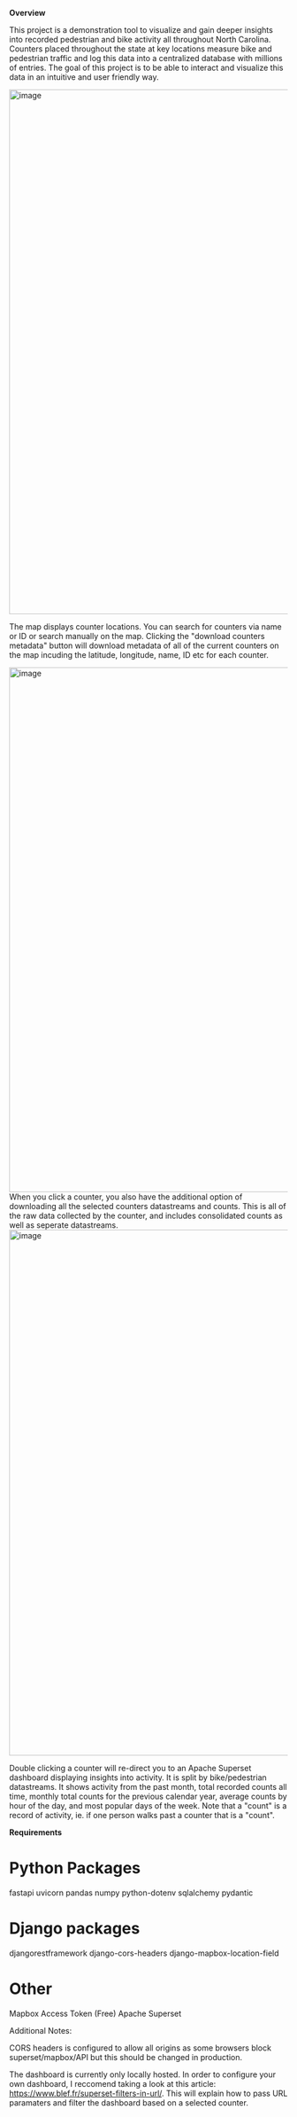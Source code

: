 **Overview**


This project is a demonstration tool to visualize and gain deeper insights into recorded pedestrian and bike activity all throughout North Carolina. Counters placed throughout the state at key locations measure bike and pedestrian traffic and log this data into a centralized database with millions of entries. The goal of this project is to be able to interact and visualize this data in an intuitive and user friendly way.

<img width="1869" height="947" alt="image" src="https://github.com/user-attachments/assets/f559b44d-a5bd-45c8-91a8-ac0446760184" />

The map displays counter locations. You can search for counters via name or ID or search manually on the map. Clicking the "download counters metadata" button will download metadata of all of the current counters on the map incuding the latitude, longitude, name, ID etc for each counter. 

<img width="1869" height="947" alt="image" src="https://github.com/user-attachments/assets/9983c7e6-7b10-4602-8c21-153d60703e4b" />
When you click a counter, you also have the additional option of downloading all the selected counters datastreams and counts. This is all of the raw data collected by the counter, and includes consolidated counts as well as seperate datastreams.

<img width="1869" height="949" alt="image" src="https://github.com/user-attachments/assets/9f775ce4-0730-4ccb-9993-bafc789a75d0" />



Double clicking a counter will re-direct you to an Apache Superset dashboard displaying insights into activity. It is split by bike/pedestrian datastreams. It shows activity from the past month, total recorded counts all time, monthly total counts for the previous calendar year, average counts by hour of the day, and most popular days of the week. Note that a "count" is a record of activity, ie. if one person walks past a counter that is a "count".




**Requirements**

# Python Packages
fastapi
uvicorn
pandas
numpy
python-dotenv
sqlalchemy
pydantic

# Django packages
djangorestframework
django-cors-headers 
django-mapbox-location-field



# Other 
Mapbox Access Token (Free)
Apache Superset  


Additional Notes: 

CORS headers is configured to allow all origins as some browsers block superset/mapbox/API but this should be changed in production. 

The dashboard is currently only locally hosted. In order to configure your own dashboard, I reccomend taking a look at this article: https://www.blef.fr/superset-filters-in-url/. This will explain how to pass URL paramaters and filter the dashboard based on a selected counter.


